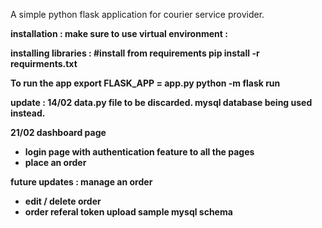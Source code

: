 A simple python flask application for courier service provider. 

<b> installation <b> :
  make sure to use virtual environment   :
  
  installing libraries : 
  #install from requirements
  pip install -r requirments.txt 
  
  To run the app 
  export FLASK_APP = app.py
  python -m flask run 
  


update : 
14/02 
data.py file to be discarded. mysql database being used instead. 

21/02
dashboard page 
  - login page with authentication feature to all the pages 
  - place an order 



future updates : 
manage an order 
  - edit / delete order 
  - order referal token 
upload sample mysql schema 
